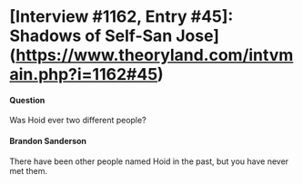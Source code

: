 # [Interview #1162, Entry #45]: Shadows of Self-San Jose](https://www.theoryland.com/intvmain.php?i=1162#45)

#### Question

Was Hoid ever two different people?

#### Brandon Sanderson

There have been other people named Hoid in the past, but you have never met them.

